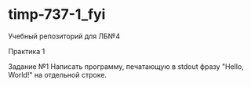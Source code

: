 #  timp-737-1_fyi
Учебный репозиторий для ЛБ№4

Практика 1

Задание №1
Написать программу, печатающую в stdout фразу "Hello, World!" на отдельной строке.
